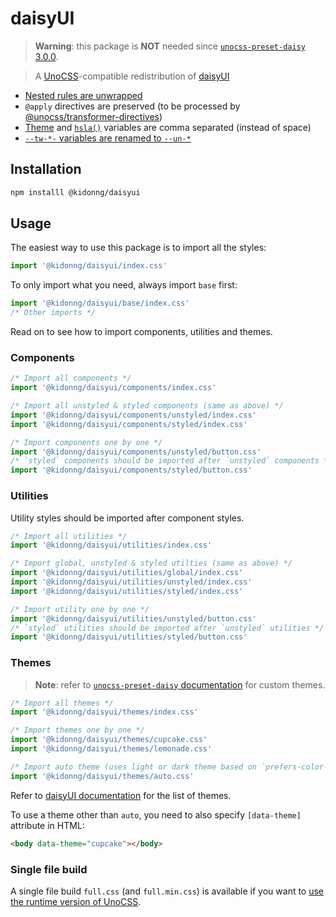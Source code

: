 # daisyUI

> **Warning**: this package is **NOT** needed since [`unocss-preset-daisy` 3.0.0](https://github.com/kidonng/unocss-preset-daisy/releases/tag/v3.0.0).

> A [UnoCSS](https://github.com/unocss/unocss)-compatible redistribution of [daisyUI](https://github.com/saadeghi/daisyui)

- [Nested rules are unwrapped](https://github.com/kidonng/daisyui/blob/5c8e03665b59dcd2646bb284f6639d240a066c13/build.ts#L9)
- `@apply` directives are preserved (to be processed by [@unocss/transformer-directives](https://github.com/unocss/unocss/tree/main/packages/transformer-directives))
- [Theme](https://github.com/kidonng/daisyui/blob/5c8e03665b59dcd2646bb284f6639d240a066c13/build.ts#L75-L79) and [`hsla()`](https://github.com/kidonng/daisyui/blob/5c8e03665b59dcd2646bb284f6639d240a066c13/build.ts#L34) variables are comma separated (instead of space)
- [`--tw-*-` variables are renamed to `--un-*`](https://github.com/kidonng/daisyui/blob/5c8e03665b59dcd2646bb284f6639d240a066c13/build.ts#L33)

## Installation

```sh
npm installl @kidonng/daisyui
```

## Usage

The easiest way to use this package is to import all the styles:

```js
import '@kidonng/daisyui/index.css'
```

To only import what you need, always import `base` first:

```js
import '@kidonng/daisyui/base/index.css'
/* Other imports */
```

Read on to see how to import components, utilities and themes.

### Components

```js
/* Import all components */
import '@kidonng/daisyui/components/index.css'

/* Import all unstyled & styled components (same as above) */
import '@kidonng/daisyui/components/unstyled/index.css'
import '@kidonng/daisyui/components/styled/index.css'

/* Import components one by one */
import '@kidonng/daisyui/components/unstyled/button.css'
/* `styled` components should be imported after `unstyled` components */
import '@kidonng/daisyui/components/styled/button.css'
```

### Utilities

Utility styles should be imported after component styles.

```js
/* Import all utilities */
import '@kidonng/daisyui/utilities/index.css'

/* Import global, unstyled & styled utilties (same as above) */
import '@kidonng/daisyui/utilities/global/index.css'
import '@kidonng/daisyui/utilities/unstyled/index.css'
import '@kidonng/daisyui/utilities/styled/index.css'

/* Import utility one by one */
import '@kidonng/daisyui/utilities/unstyled/button.css'
/* `styled` utilities should be imported after `unstyled` utilities */
import '@kidonng/daisyui/utilities/styled/button.css'
```

### Themes

> **Note**: refer to [`unocss-preset-daisy` documentation](https://github.com/kidonng/unocss-preset-daisy#custom-themes) for custom themes.

```js
/* Import all themes */
import '@kidonng/daisyui/themes/index.css'

/* Import themes one by one */
import '@kidonng/daisyui/themes/cupcake.css'
import '@kidonng/daisyui/themes/lemonade.css'

/* Import auto theme (uses light or dark theme based on `prefers-color-scheme`) */
import '@kidonng/daisyui/themes/auto.css'
```

Refer to [daisyUI documentation](https://daisyui.com/docs/themes/) for the list of themes.

To use a theme other than `auto`, you need to also specify `[data-theme]` attribute in HTML:

```html
<body data-theme="cupcake"></body>
```

### Single file build

A single file build `full.css` (and `full.min.css`) is available if you want to [use the runtime version of UnoCSS](https://github.com//unocss/unocss/issues/1470#issuecomment-1228071668).
